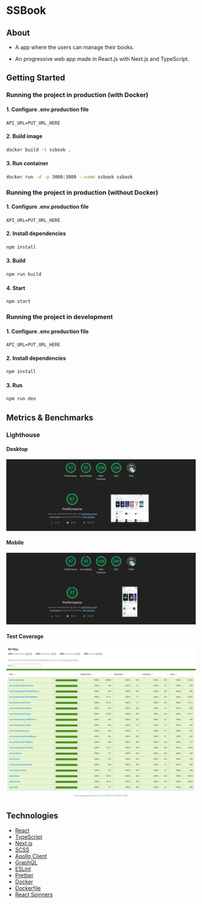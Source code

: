 # SSBook

## About

- A app where the users can manage their books.

- An progressive web app made in React.js with Next.js and TypeScript.

## Getting Started

### Running the project in production (with Docker)

#### 1. Configure .env.production file

```.env.production
API_URL=PUT_URL_HERE
```

#### 2. Build image

```sh
docker build -t ssbook .
```

#### 3. Run container

```sh
docker run -d -p 3000:3000 --name ssbook ssbook
```

### Running the project in production (without Docker)

#### 1. Configure .env.production file

```.env.production
API_URL=PUT_URL_HERE
```

#### 2. Install dependencies

```sh
npm install
```

#### 3. Build

```sh
npm run build
```

#### 4. Start

```sh
npm start
```

### Running the project in development

#### 1. Configure .env.production file

```.env.production
API_URL=PUT_URL_HERE
```

#### 2. Install dependencies

```sh
npm install
```

#### 3. Run

```sh
npm run dev
```

## Metrics & Benchmarks

### Lighthouse

#### Desktop

![Lighthouse Desktop Screenshoot](./.docs/benchmarks/lighthouse-desktop.png)

#### Mobile

![Lighthouse Mobile Screenshoot](./.docs/benchmarks/lighthouse-mobile.png)

#### Test Coverage

![Last Test Coverage Update](./.docs/benchmarks/test-coverage.png)

## Technologies

- [React](https://react.dev/)
- [TypeScript](https://www.typescriptlang.org/)
- [Next.js](https://nextjs.org/)
- [SCSS](https://sass-lang.com/)
- [Apollo Client](https://www.apollographql.com/docs/)
- [GraphQL](https://graphql.org/)
- [ESLint](https://eslint.org/)
- [Prettier](https://prettier.io/)
- [Docker](https://docs.docker.com/)
- [Dockerfile](https://docs.docker.com/engine/reference/builder/)
- [React Spinners](https://www.davidhu.io/react-spinners/)
